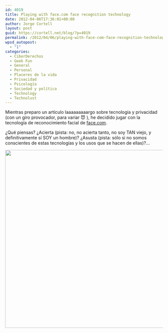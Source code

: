 ```yaml
---
id: 4019
title: Playing with face.com face recognition technology
date: 2012-04-06T17:36:01+00:00
author: Jorge Cortell
layout: post
guid: https://cortell.net/blog/?p=4019
permalink: /2012/04/06/playing-with-face-com-face-recognition-technology/
wpsd_autopost:
  - "1"
categories:
  - CiberDerechos
  - Geek Fun
  - General
  - Personal
  - Placeres de la vida
  - Privacidad
  - Psicología
  - Sociedad y polí­tica
  - Technology
  - Technolust
---
```

Mientras preparo un artículo laaaaaaaaargo sobre tecnología y privacidad (con un giro provocador, para variar 😈 ), he decidido jugar con la tecnología de reconocimiento facial de <a title="https://face.com/" href="https://face.com/" target="_blank">face.com</a>.

¿Qué piensas? ¿Acierta (pista: no, no acierta tanto, no soy TAN viejo, y definitivamente sí SOY un hombre)? ¿Asusta (pista: sólo si no somos conscientes de estas tecnologías y los usos que se hacen de ellas)?...

<img class="aligncenter" title="face recognition" src="https://farm8.staticflickr.com/7178/7051776139_2a505b6d64_z.jpg" alt="" width="640" height="570" /> 